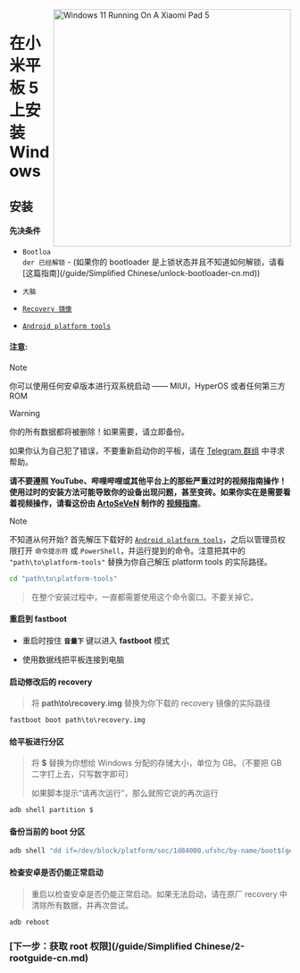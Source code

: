 <img align="right" src="https://raw.githubusercontent.com/erdilS/Port-Windows-11-Xiaomi-Pad-5/main/nabu.png" width="425" alt="Windows 11 Running On A Xiaomi Pad 5">

# 在小米平板 5 上安装 Windows

## 安装

#### 先决条件
- ```Bootloader 已经解锁``` - (如果你的 bootloader 是上锁状态并且不知道如何解锁，请看[这篇指南](/guide/Simplified Chinese/unlock-bootloader-cn.md))

-  ```大脑```
  
- [```Recovery 镜像```](https://github.com/erdilS/Port-Windows-11-Xiaomi-Pad-5/releases/download/1.0/recovery.img)

- [```Android platform tools```](https://developer.android.com/studio/releases/platform-tools)

#### 注意:
>[!NOTE]
> 你可以使用任何安卓版本进行双系统启动 —— MIUI，HyperOS 或者任何第三方 ROM

> [!Warning]
> 你的所有数据都将被删除！如果需要，请立即备份。
> 
> 如果你认为自己犯了错误，不要重新启动你的平板，请在 [Telegram 群组](https://t.me/nabuwoa) 中寻求帮助。
>
> **请不要遵照 YouTube、哔哩哔哩或其他平台上的那些严重过时的视频指南操作！使用过时的安装方法可能导致你的设备出现问题，甚至变砖。如果你实在是需要看着视频操作，请看这份由 [ArtoSeVeN](https://www.youtube.com/channel/UCYjwfxlYlJ7Nnzv01oszQvA) 制作的 [视频指南](https://youtu.be/BbgTbTGbXYg)**。

> [!NOTE]
> 不知道从何开始? 首先解压下载好的 [```Android platform tools```](https://developer.android.com/studio/releases/platform-tools)，之后以管理员权限打开 ```命令提示符``` 或 ```PowerShell```，并运行提到的命令。注意把其中的 `"path\to\platform-tools"`  替换为你自己解压 platform tools 的实际路径。
```cmd
cd "path\to\platform-tools"
```
> 在整个安装过程中，一直都需要使用这个命令窗口。不要关掉它。

#### 重启到 fastboot
- 重启时按住 **`音量下`** 键以进入 **fastboot** 模式

- 使用数据线把平板连接到电脑

#### 启动修改后的 recovery
> 将 **path\to\recovery.img** 替换为你下载的 recovery 镜像的实际路径
```cmd
fastboot boot path\to\recovery.img
```

#### 给平板进行分区
> 将 **$** 替换为你想给 Windows 分配的存储大小，单位为 GB。（不要把 GB 二字打上去，只写数字即可）
> 
> 如果脚本提示“请再次运行”，那么就照它说的再次运行
```sh
adb shell partition $
```

#### 备份当前的 boot 分区
```cmd
adb shell "dd if=/dev/block/platform/soc/1d84000.ufshc/by-name/boot$(getprop ro.boot.slot_suffix) of=/tmp/normal_boot.img" && adb pull /tmp/normal_boot.img
```

#### 检查安卓是否仍能正常启动
> 重启以检查安卓是否仍能正常启动。如果无法启动，请在原厂 recovery 中清除所有数据，并再次尝试。

```cmd
adb reboot
```


### [下一步：获取 root 权限](/guide/Simplified Chinese/2-rootguide-cn.md)
